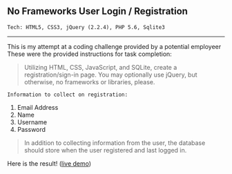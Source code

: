 ## No Frameworks User Login / Registration ##
`Tech: HTML5, CSS3, jQuery (2.2.4), PHP 5.6, Sqlite3`
***

This is my attempt at a coding challenge provided by a potential employeer   
These were the provided instructions for task completion:
   
   >Utilizing HTML, CSS, JavaScript, and SQLite, create a registration/sign-in page. You may optionally use jQuery, but otherwise, no frameworks or libraries, please.
 
`Information to collect on registration:`

1. Email Address
2. Name
3. Username
4. Password
 
>In addition to collecting information from the user, the database should store when the user registered and last logged in.

Here is the result! ([live demo](http://coreykepple.xyz "Demo"))

